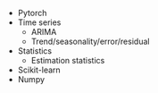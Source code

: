 * Pytorch
* Time series
	* ARIMA
	* Trend/seasonality/error/residual
* Statistics
	* Estimation statistics
* Scikit-learn
* Numpy
